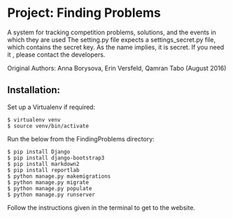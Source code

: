 Project: Finding Problems
===========================

A system for tracking competition problems, solutions, and the events in which they are used
The setting.py file expects a settings_secret.py file, which contains the secret key. As the name implies, it is secret. If you need it , please contact the developers.

Original Authors: Anna Borysova, Erin Versfeld, Qamran Tabo (August 2016)

Installation:
---------------------------------------

Set up a Virtualenv if required:

```
$ virtualenv venv
$ source venv/bin/activate
```

Run the below from the FindingProblems directory:

```
$ pip install Django
$ pip install django-bootstrap3
$ pip install markdown2
$ pip install reportlab
$ python manage.py makemigrations
$ python manage.py migrate
$ python manage.py populate
$ python manage.py runserver
```
Follow the instructions given in the terminal to get to the website.
